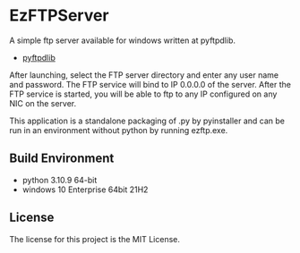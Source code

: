 EzFTPServer
=======
A simple ftp server available for windows written at pyftpdlib.
- [pyftpdlib](https://github.com/giampaolo/pyftpdlib)

After launching, select the FTP server directory and enter any user name and password.
The FTP service will bind to IP 0.0.0.0 of the server.
After the FTP service is started, you will be able to ftp to any IP configured on any NIC on the server.
 
This application is a standalone packaging of .py by pyinstaller and can be run in an environment without python by running ezftp.exe.

## Build Environment
- python 3.10.9 64-bit
- windows 10 Enterprise 64bit 21H2

## License
The license for this project is the MIT License.
